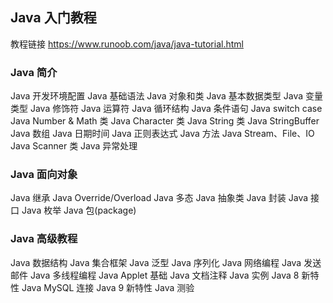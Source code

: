 ## Java 入门教程

教程链接
https://www.runoob.com/java/java-tutorial.html

### Java 简介

Java 开发环境配置
Java 基础语法
Java 对象和类
Java 基本数据类型
Java 变量类型
Java 修饰符
Java 运算符
Java 循环结构
Java 条件语句
Java switch case
Java Number & Math 类
Java Character 类
Java String 类
Java StringBuffer
Java 数组
Java 日期时间
Java 正则表达式
Java 方法
Java Stream、File、IO
Java Scanner 类
Java 异常处理

### Java 面向对象

Java 继承
Java Override/Overload
Java 多态
Java 抽象类
Java 封装
Java 接口
Java 枚举
Java 包(package)

### Java 高级教程

Java 数据结构
Java 集合框架
Java 泛型
Java 序列化
Java 网络编程
Java 发送邮件
Java 多线程编程
Java Applet 基础
Java 文档注释
Java 实例
Java 8 新特性
Java MySQL 连接
Java 9 新特性
Java 测验
